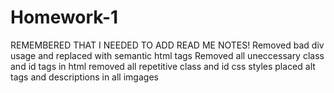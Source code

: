 # Homework-1
REMEMBERED THAT I NEEDED TO ADD READ ME NOTES!
 Removed bad div usage and replaced with semantic html tags 
 Removed all uneccessary class and id tags in html
 removed all repetitive class and id css styles 
 placed alt tags and descriptions in all imgages
 

